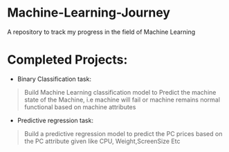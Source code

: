 # Machine-Learning-Journey
A repository to track my progress in the field of Machine Learning

# Completed Projects:

* Binary Classification task:

> Build Machine Learning classification model to Predict the machine state of the Machine,
i.e machine will fail or machine remains normal
functional based on machine attributes


* Predictive regression task:

> Build a predictive regression model to predict the PC prices based on the PC attribute given like CPU, Weight,ScreenSize Etc
